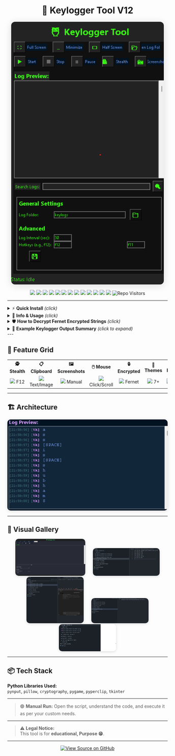 <h1 align="center">🦉 Keylogger Tool V12</h1>

<p align="center">
  <img src="Images/1.png" alt="Keylogger Main UI" width="480" style="border-radius:12px;box-shadow:0 4px 24px #0002"/>
</p>

<p align="center">
  <img src="https://img.shields.io/badge/Python-3.8%2B-22223B?style=plastic&logo=python&logoColor=FFD343" height="22">
  <img src="https://img.shields.io/badge/Windows-Full-0078D6?style=plastic&logo=windows&logoColor=white" height="22">
  <img src="https://img.shields.io/badge/Linux-Partial-22223B?style=&logo=linux&logoColor=FCC624" height="22">
  <img src="https://img.shields.io/badge/MacOS-Partial-000000?style=&logo=apple&logoColor=white" height="22">
  <img src="https://img.shields.io/badge/Stealth-F12_Instant-6e40c9?style=plastic&logo=ghost&logoColor=white" height="22">
  <img src="https://img.shields.io/badge/Clipboard-Logger-44C767?style=plastic&logo=clipboard&logoColor=white" height="22">
  <img src="https://img.shields.io/badge/Screenshots-Manual-3B8EEA?style=plastic&logo=image&logoColor=white" height="22">
  <img src="https://img.shields.io/badge/Mouse-Clicks/Scrolls-27ae60?style=plastic&logo=mouse&logoColor=white" height="22">
  <img src="https://img.shields.io/badge/AI_Summaries-Yes-00B2FF?style=plastic&logo=openai&logoColor=white" height="22">
  <img src="https://img.shields.io/badge/Logs-Encrypted-8d71e3?style=plastic&logo=lock&logoColor=white" height="22">
  <img src="https://img.shields.io/badge/GUI-Tkinter+Icons-5E81AC?style=plastic&logo=windowsterminal&logoColor=white" height="22">
  <img src="https://img.shields.io/badge/Themes-7%2B_Hacker-1eaaae?style=plastic&logo=artstation&logoColor=white" height="22">
  <img src="https://img.shields.io/badge/Offline-100%25-lightgray?style=plastic&logo=cloud&logoColor=gray" height="22">
  <img src="https://visitor-badge.laobi.icu/badge?page_id=shubham-shipt.keylog-v6&left_color=gray&right_color=1eaaae&style=plastic" alt="Repo Visitors" height="22">
</p>

---

<details>
<summary>⚡ <b>Quick Install</b> <i>(click)</i></summary>

```bash
git clone https://github.com/shubham-shipt/keylog-v6.git
cd keylog-v6

# Install all required libraries
pip install pynput pillow cryptography pygame pyperclip tk

# (Or, for all dependencies at once)
pip install -r requirements.txt

# Run the script
python keylogger_v12.py
```
</details>


<details>
<summary>🔎 <b>Info & Usage</b> <i>(click)</i></summary>

- **Category:** <span style="color:#FF5E57"><b>Black Hat Tool (Awareness/Research Only!)</b></span>
- **Logs:** Keystrokes, clipboard, screenshots, mouse, per-app, AI summaries
- **Platforms:** Windows (full), Linux/Mac (partial)
- **No cloud, no email alerts, 100% offline, encrypted logs**
- **For legal, ethical, and educational research only. Unauthorized use is illegal and unethical.**

</details>

<details>
<summary>🛡️ <b>How to Decrypt Fernet Encrypted Strings</b> <i>(click)</i></summary>


```python
from cryptography.fernet import Fernet

# Replace with your key and token
key = b'YOUR_KEY_HERE'
token = b'YOUR_ENCRYPTED_STRING_HERE'

fernet = Fernet(key)
decrypted = fernet.decrypt(token)
print(decrypted.decode())
```

**How it works:**  
- Install the cryptography library:  
  `pip install cryptography`
- Paste your key and token into the script above.
- Run the script.  
- **The output will be printed in your terminal as plain text after decryption.**

</details>
<details>
<summary>📝 <b>Example Keylogger Output Summary</b> <i>(click to expand)</i></summary>

```text
───────────── KEYLOGGER SUMMARY ─────────────
Session Start: 2025-07-30 09:12:01
Session End  : 2025-07-30 14:45:17
Total Duration: 5 hours 33 mins

[🟢 WhatsApp]
 - 09:14:20 → 09:16:05
 - Typed: "Hey, are we meeting at 5pm? 👍"
 - Copied: "Location: Cafe Coffee Day"

[🔵 Telegram]
 - 09:20:40 → 09:23:12
 - Typed: "Sending the project files now."
 - Screenshot taken at 09:21:18

[🌐 Chrome]
 - 10:05:10 → 11:27:58
 - Typed: "github copilot documentation"
 - Copied: "https://github.com/features/copilot"
 - Mouse: 14 clicks, 6 scrolls
 - Screenshot taken at 10:10:44

[📝 Notepad]
 - 12:00:33 → 12:25:01
 - Typed: 
    "Todo:
    - Finish report
    - Email John
    - Backup files"
 - Clipboard: "Confidential: Salary.xlsx"

[🗂️ Explorer]
 - 13:55:09 → 14:07:44
 - Actions: 4 files renamed, 2 files deleted
 - Screenshot taken at 14:00:00

───────────── END OF SUMMARY ─────────────
```

</details>
---

## 🧩 Feature Grid

<table align="center">
<tr>
  <th>🕵️ Stealth</th>
  <th>📋 Clipboard</th>
  <th>🖼️ Screenshots</th>
  <th>🖱️ Mouse</th>
  <th>🔒 Encrypted</th>
  <th>🎨 Themes</th>
  <th>🤖 AI Logs</th>
  <th>🖥️ GUI</th>
</tr>
<tr>
  <td align="center"><img src="https://img.icons8.com/fluency/22/spy.png"/> F12</td>
  <td align="center"><img src="https://img.icons8.com/fluency/22/clipboard.png"/> Text/Image</td>
  <td align="center"><img src="https://img.icons8.com/fluency/22/screenshot.png"/> Manual</td>
  <td align="center"><img src="https://img.icons8.com/fluency/22/mouse.png"/> Click/Scroll</td>
  <td align="center"><img src="https://img.icons8.com/fluency/22/lock.png"/> Fernet</td>
  <td align="center"><img src="https://img.icons8.com/fluency/22/art-prices.png"/> 7+</td>
  <td align="center"><img src="https://img.icons8.com/color/22/artificial-intelligence.png"/> AI</td>
  <td align="center"><img src="https://img.icons8.com/fluency/22/monitor.png"/> Tkinter</td>
</tr>
</table>

---

## 🏗️ Architecture

<p align="center">
  <img src="Images/6.png" alt="Keylogger Architecture" width="680" style="border-radius:10px;box-shadow:0 2px 12px #0002"/>
</p>

---

## 🌌 Visual Gallery

<p align="center">
  <img src="Images/7.png" alt="Log Preview" width="220" style="margin:0 10px; border-radius:10px; box-shadow:0 2px 8px #0002"/>
  <img src="Images/4.png" alt="Clipboard Logging" width="210" style="margin:0 10px; border-radius:10px; box-shadow:0 2px 8px #0002"/>
  <img src="Images/3.png" alt="File Explorer" width="180" style="margin:0 10px; border-radius:10px; box-shadow:0 2px 8px #0002"/>
  <img src="Images/5.png" alt="File Explorer" width="180" style="margin:0 10px; border-radius:10px; box-shadow:0 2px 8px #0002"/>
 <img src="Images/2.png" alt="File Explorer" width="180" style="margin:0 10px; border-radius:10px; box-shadow:0 2px 8px #0002"/>
</p>

---

## 📦 Tech Stack

**Python Libraries Used:**  
`pynput`, `pillow`, `cryptography`, `pygame`, `pyperclip`, `tkinter`

---


>
> 🟢 **Manual Run:** Open the script, understand the code, and execute it as per your custom needs.

---

> ⚠️ **Legal Notice:**  
> This tool is for **educational, Purpose 😁**.  

---

<p align="center">
  <a href="https://github.com/shubham-shipt/keylog-v6">
    <img src="https://img.shields.io/badge/GitHub-View%20Source-181717?style=plastic&logo=github&logoColor=white" alt="View Source on GitHub" height="26">
  </a>
</p>
